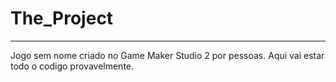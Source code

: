 # The_Project 
--------------------------------------------------------------------------------------------------
Jogo sem nome criado no Game Maker Studio 2 por pessoas. Aqui vai estar todo o codigo provavelmente.

